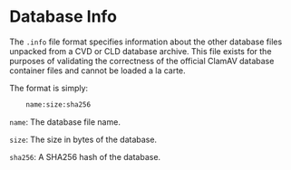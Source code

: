 # Database Info

The `.info` file format specifies information about the other database files unpacked from a CVD or CLD database archive. This file exists for the purposes of validating the correctness of the official ClamAV database container files and cannot be loaded a la carte.

The format is simply:

```bash
    name:size:sha256
```

`name`: The database file name.

`size`: The size in bytes of the database.

`sha256`: A SHA256 hash of the database.
